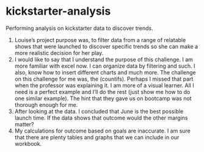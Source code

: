 # kickstarter-analysis
Performing analysis on kickstarter data to discover trends.
1.	Louise’s project purpose was, to filter data from a range of relatable shows that were launched to discover specific trends so she can make a more realistic decision for her play.
2.	I would like to say that I understand the purpose of this challenge. I am more familiar with excel now. I can organize data by filtering and such. I also, know how to insert different charts and much more. The challenge on this challenge for me was, the (countifs). Perhaps I missed that part when the professor was explaining it. I am more of a visual learner. All I need is a perfect example and I’ll do the rest (just show me how to do one similar example). The hint that they gave us on bootcamp was not thorough enough for me.
3.	After looking at the data. I concluded that June is the best possible launch time. If the data shows that outcome would the other margins matter?
4.	My calculations for outcome based on goals are inaccurate. I am sure that there are plenty tables and graphs that we can include in our workbook.



